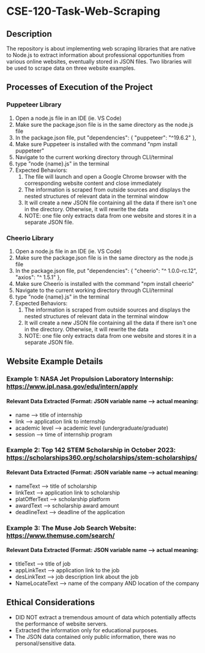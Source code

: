 # CSE-120-Task-Web-Scraping

## Description
The repository is about implementing web scraping libraries that are native to Node.js to extract information about professional opportunities from various online websites, eventually stored in JSON files. Two libraries will be used to scrape data on three website examples.

## Processes of Execution of the Project
### Puppeteer Library
1. Open a node.js file in an IDE (ie. VS Code)
2. Make sure the package.json file is in the same directory as the node.js file
3. In the package.json file, put
   "dependencies": {
    "puppeteer": "^19.6.2"
  },
4. Make sure Puppeteer is installed with the command "npm install puppeteer"
5. Navigate to the current working directory through CLI/terminal
6. type "node {name}.js" in the terminal
7. Expected Behaviors:
   1. The file will launch and open a Google Chrome browser with the corresponding website content and close immediately
   2. The information is scraped from outside sources and displays the nested structures of relevant data in the terminal window
   3. It will create a new JSON file containing all the data if there isn't one in the directory. Otherwise, it will rewrite the data
   4. NOTE: one file only extracts data from one website and stores it in a separate JSON file.

### Cheerio Library
1. Open a node.js file in an IDE (ie. VS Code)
2. Make sure the package.json file is in the same directory as the node.js file
3. In the package.json file, put
  "dependencies": {
    "cheerio": "^ 1.0.0-rc.12",
    "axios": "^ 1.5.1"
  },
4. Make sure Cheerio is installed with the command "npm install cheerio"
5. Navigate to the current working directory through CLI/terminal
6. type "node {name}.js" in the terminal
7. Expected Behaviors:
   1. The information is scraped from outside sources and displays the nested structures of relevant data in the terminal window
   2. It will create a new JSON file containing all the data if there isn't one in the directory. Otherwise, it will rewrite the data
   3. NOTE: one file only extracts data from one website and stores it in a separate JSON file.

## Website Example Details
### Example 1: NASA Jet Propulsion Laboratory Internship: https://www.jpl.nasa.gov/edu/intern/apply
#### Relevant Data Extracted (Format: JSON variable name --> actual meaning:
- name --> title of internship
- link --> application link to internship
- academic level --> academic level (undergraduate/graduate)
- session --> time of internship program

### Example 2: Top 142 STEM Scholarship in October 2023: https://scholarships360.org/scholarships/stem-scholarships/
#### Relevant Data Extracted (Format: JSON variable name --> actual meaning:
- nameText --> title of scholarship
- linkText --> application link to scholarship
- platOfferText --> scholarship platform
- awardText --> scholarship award amount
- deadlineText --> deadline of the application

### Example 3: The Muse Job Search Website: https://www.themuse.com/search/
#### Relevant Data Extracted (Format: JSON variable name --> actual meaning:
- titleText --> title of job
- appLinkText --> application link to the job
- desLinkText --> job description link about the job
- NameLocateText --> name of the company AND location of the company

## Ethical Considerations
- DID NOT extract a tremendous amount of data which potentially affects the performance of website servers.
- Extracted the information only for educational purposes.
- The JSON data contained only public information, there was no personal/sensitive data.

